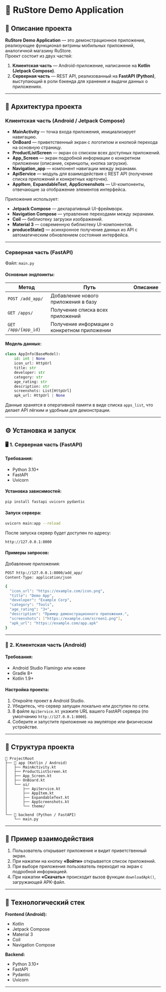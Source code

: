 # 📱 RuStore Demo Application

## 📖 Описание проекта
**RuStore Demo Application** — это демонстрационное приложение, реализующее функционал витрины мобильных приложений, аналогичной магазину RuStore.  
Проект состоит из двух частей:
1. **Клиентская часть** — Android-приложение, написанное на **Kotlin (Jetpack Compose)**.  
2. **Серверная часть** — REST API, реализованный на **FastAPI (Python)**, выступающий в роли бэкенда для хранения и выдачи данных о приложениях.

---

## 🧩 Архитектура проекта

### Клиентская часть (Android / Jetpack Compose)
- **MainActivity** — точка входа приложения, инициализирует навигацию.
- **OnBoard** — приветственный экран с логотипом и кнопкой перехода на основную страницу.
- **ProductListScreen** — экран со списком всех доступных приложений.
- **App_Screen** — экран подробной информации о конкретном приложении (описание, скриншоты, кнопка загрузки).
- **Navigation_app** — компонент навигации между экранами.
- **ApiService** — модуль для взаимодействия с REST API (получение списка приложений и конкретных карточек).
- **AppItem**, **ExpandableText**, **AppScreenshots** — UI-компоненты, отвечающие за отображение элементов интерфейса.

Приложение использует:
- **Jetpack Compose** — декларативный UI-фреймворк.
- **Navigation Compose** — управление переходами между экранами.
- **Coil** — библиотеку загрузки изображений.
- **Material 3** — современную библиотеку UI-компонентов.
- **produceState()** — асинхронное получение данных из API с автоматическим обновлением состояния интерфейса.

---

### Серверная часть (FastAPI)
Файл: `main.py`

#### Основные эндпоинты:
| Метод | Путь | Описание |
|--------|------|----------|
| `POST /add_app/` | Добавление нового приложения в базу |
| `GET /apps/` | Получение списка всех приложений |
| `GET /app/{app_id}` | Получение информации о конкретном приложении |

#### Модель данных:
```python
class AppInfo(BaseModel):
    id: int | None
    icon_url: HttpUrl
    title: str
    developer: str
    category: str
    age_rating: str
    description: str
    screenshots: List[HttpUrl]
    apk_url: HttpUrl | None
```

Данные хранятся в оперативной памяти в виде списка `apps_list`, что делает API лёгким и удобным для демонстрации.

---

## ⚙️ Установка и запуск

### 🖥️ 1. Серверная часть (FastAPI)

#### Требования:
- Python 3.10+
- FastAPI
- Uvicorn

#### Установка зависимостей:
```bash
pip install fastapi uvicorn pydantic
```

#### Запуск сервера:
```bash
uvicorn main:app --reload
```

После запуска сервер будет доступен по адресу:
```
http://127.0.0.1:8000
```

#### Примеры запросов:
Добавление приложения:
```bash
POST http://127.0.0.1:8000/add_app/
Content-Type: application/json

{
  "icon_url": "https://example.com/icon.png",
  "title": "Demo App",
  "developer": "Example Corp",
  "category": "Tools",
  "age_rating": "3+",
  "description": "Пример демонстрационного приложения.",
  "screenshots": ["https://example.com/screen1.png"],
  "apk_url": "https://example.com/app.apk"
}
```

---

### 📱 2. Клиентская часть (Android)

#### Требования:
- Android Studio Flamingo или новее
- Gradle 8+
- Kotlin 1.9+

#### Настройка проекта:
1. Откройте проект в Android Studio.
2. Убедитесь, что сервер запущен локально или доступен по сети.
3. В файле `ApiService.kt` укажите URL вашего FastAPI сервера (по умолчанию `http://127.0.0.1:8000`).
4. Соберите и запустите приложение на эмуляторе или физическом устройстве.

---

## 🧱 Структура проекта

```
📂 ProjectRoot
├── 📁 app (Kotlin / Android)
│   ├── MainActivity.kt
│   ├── ProductListScreen.kt
│   ├── App_Screen.kt
│   ├── OnBoard.kt
│   └── ui/
│       ├── ApiService.kt
│       ├── AppItem.kt
│       ├── ExpandableText.kt
│       ├── AppScreenshots.kt
│       └── theme/
│
└── 📁 backend (Python / FastAPI)
    └── main.py
```

---

## 🧪 Пример взаимодействия
1. Пользователь открывает приложение и видит приветственный экран.
2. При нажатии на кнопку **«Войти»** открывается список приложений.
3. При выборе приложения пользователь переходит на экран с подробной информацией.
4. При нажатии **«Скачать»** происходит вызов функции `downloadApk()`, загружающей APK-файл.

---

## 🧰 Технологический стек

**Frontend (Android):**
- Kotlin  
- Jetpack Compose  
- Material 3  
- Coil  
- Navigation Compose  

**Backend:**
- Python 3.10+  
- FastAPI  
- Pydantic  
- Uvicorn  

---
